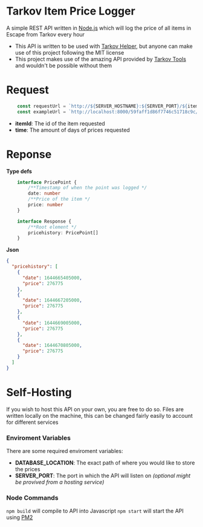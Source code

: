 # Tarkov Item Price Logger

A simple REST API written in [Node.js](https://nodejs.org/en/) which will log the price of all items in Escape from Tarkov every hour

- This API is written to be used with [Tarkov Helper](https://github.com/BetrixDev/Tarkov-Helper), but anyone can make use of this project following the MIT license
- This project makes use of the amazing API provided by [Tarkov Tools](https://tarkov-tools.com/api/) and wouldn't be possible without them

# Request
```ts
    const requestUrl = `http://${SERVER_HOSTNAME}:${SERVER_PORT}/${itemId}/${time}`
    const exampleUrl = `http://localhost:8000/59faff1d86f7746c51718c9c/1`
```
-   **itemId**: The id of the item requested
-   **time**: The amount of days of prices requested


# Reponse
**Type defs**
```ts
    interface PricePoint {
        /**Timestamp of when the point was logged */
        date: number
        /**Price of the item */
        price: number
    }

    interface Response {
        /**Root element */
        pricehistory: PricePoint[]
    }
```
**Json**
```json
{
  "pricehistory": [
    {
      "date": 1644665405000,
      "price": 276775
    },
    {
      "date": 1644667205000,
      "price": 276775
    },
    {
      "date": 1644669005000,
      "price": 276775
    },
    {
      "date": 1644670805000,
      "price": 276775
    }
  ]
}
```

# Self-Hosting

If you wish to host this API on your own, you are free to do so.
Files are written locally on the machine, this can be changed fairly easily to account for different services

### Enviroment Variables
There are some required enviroment variables:

- **DATABASE_LOCATION**: The exact path of where you would like to store the prices
- **SERVER_PORT**: The port in which the API will listen on *(optional might be provived from a hosting service)*

### Node Commands
`npm build` will compile to API into Javascript
`npm start` will start the API using [PM2](https://pm2.keymetrics.io)
